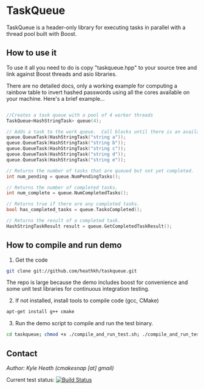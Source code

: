 TaskQueue
===================
TaskQueue is a header-only library for executing tasks in parallel with a thread pool built with Boost. 

How to use it
-----

To use it all you need to do is copy "taskqueue.hpp" to your source tree and link against Boost threads and asio libraries.

There are no detailed docs, only a working example for computing a rainbow table to invert hashed passwords using all the cores available on your machine. Here's a brief example...

```CPP

//Creates a task queue with a pool of 4 worker threads
TaskQueue<HashStringTask> queue(4);

// Adds a task to the work queue.  Call blocks until there is an available thread in the pool.
queue.QueueTask(HashStringTask("string a"));
queue.QueueTask(HashStringTask("string b"));
queue.QueueTask(HashStringTask("string c"));
queue.QueueTask(HashStringTask("string d"));
queue.QueueTask(HashStringTask("string e"));

// Returns the number of tasks that are queued but not yet completed.
int num_pending = queue.NumPendingTasks();

// Returns the number of completed tasks.
int num_complete = queue.NumCompletedTasks();

// Returns true if there are any completed tasks.
bool has_completed_tasks = queue.TasksCompleted();

// Returns the result of a completed task.  
HashStringTaskResult result = queue.GetCompletedTaskResult();

```

How to compile and run demo
-------------------------
1. Get the code
````bash
git clone git://github.com/heathkh/taskqueue.git
````
The repo is large because the demo includes boost for convenience and some unit test libraries for continuous integration testing.

2. If not installed, install tools to compile code (gcc, CMake)
````bash
apt-get install g++ cmake
````   

3. Run the demo script to compile and run the test binary.
````bash
cd taskqueue; chmod +x ./compile_and_run_test.sh; ./compile_and_run_test.sh 
````   

Contact
------
*Author: Kyle Heath (cmakesnap [at] gmail)*  

Current test status: [![Build Status](https://travis-ci.org/heathkh/taskqueue.png)](https://travis-ci.org/heathkh/taskqueue)
